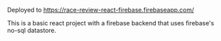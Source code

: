 Deployed to https://race-review-react-firebase.firebaseapp.com/

This is a basic react project with a firebase backend that uses firebase's no-sql datastore.